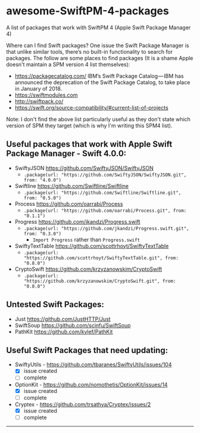 # awesome-SwiftPM-4-packages
A list of packages that work with SwiftPM 4 (Apple Swift Package Manager 4)

Where can I find Swift packages?
One issue the Swift Package Manager is that unlike similar tools, there’s no built-in functionality to search for packages. The follow are some places to find packages (It is a shame Apple doesn't maintain a SPM version 4 list themselves):
* <https://packagecatalog.com/> IBM’s Swift Package Catalog — IBM has announced the deprecation of the Swift Package Catalog, to take place in January of 2018.
* <https://swiftmodules.com>
* <http://swiftpack.co/>
* <https://swift.org/source-compatibility/#current-list-of-projects>

Note: I don't find the above list particularly useful as they don't state which version of SPM they target (which is why I'm writing this SPM4 list).

## Useful packages that work with Apple Swift Package Manager - Swift 4.0.0:
* SwiftyJSON <https://github.com/SwiftyJSON/SwiftyJSON>
  * `.package(url: "https://github.com/SwiftyJSON/SwiftyJSON.git", from: "4.0.0")`
* Swiftline <https://github.com/Swiftline/Swiftline>
  * `.package(url: "https://github.com/Swiftline/Swiftline.git", from: "0.5.0")`
* Process <https://github.com/oarrabi/Process>
  * `.package(url: "https://github.com/oarrabi/Process.git", from: "0.1.1")`
* Progress <https://github.com/jkandzi/Progress.swift>
  * `.package(url: "https://github.com/jkandzi/Progress.swift.git", from: "0.3.0")`
    * `Import Progress` rather than `Progress.swift`
* SwiftyTextTable <https://github.com/scottrhoyt/SwiftyTextTable>
  * `.package(url: "https://github.com/scottrhoyt/SwiftyTextTable.git", from: "0.8.0")`
* CryptoSwift <https://github.com/krzyzanowskim/CryptoSwift>
  * `.package(url: "https://github.com/krzyzanowskim/CryptoSwift.git", from: "0.8.0")`

## Untested Swift Packages:
* Just <https://github.com/JustHTTP/Just>
* SwiftSoup <https://github.com/scinfu/SwiftSoup>
* PathKit <https://github.com/kylef/PathKit>


## Useful Swift Packages that need updating:
* SwiftyUtils - https://github.com/tbaranes/SwiftyUtils/issues/104
  * [x] issue created
  * [ ] complete
* OptionKit - https://github.com/nomothetis/OptionKit/issues/14
  * [x] issue created
  * [ ] complete
* Cryptex - https://github.com/trsathya/Cryptex/issues/2
  * [x] issue created
  * [ ] complete
 - - - -
